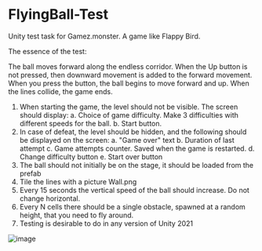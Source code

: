 # FlyingBall-Test
 Unity test task for Gamez.monster. A game like Flappy Bird.

The essence of the test:

The ball moves forward along the endless corridor. When the Up button is not pressed, then downward movement is added to the forward movement. When you press the button, the ball begins to move forward and up. When the lines collide, the game ends.
1. When starting the game, the level should not be visible. The screen should display:
a. Choice of game difficulty. Make 3 difficulties with different speeds for the ball.
b. Start button.
2. In case of defeat, the level should be hidden, and the following should be displayed on the screen:
a. "Game over" text
b. Duration of last attempt
c. Game attempts counter. Saved when the game is restarted.
d. Change difficulty button
e. Start over button
3. The ball should not initially be on the stage, it should be loaded from the prefab
4. Tile the lines with a picture Wall.png
5. Every 15 seconds the vertical speed of the ball should increase. Do not change horizontal.
6. Every N cells there should be a single obstacle, spawned at a random height, that you need to fly around.
7. Testing is desirable to do in any version of Unity 2021

![image](https://user-images.githubusercontent.com/85021488/200368203-9ced24ea-92c6-45ff-86f2-9dd711670fc0.png)
